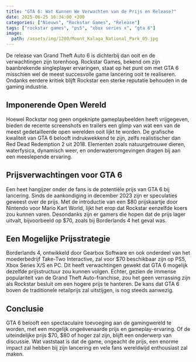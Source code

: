 ```yaml
---
title: "GTA 6: Wat Kunnen We Verwachten van de Prijs en Release?"
date: 2025-06-25 16:34:00 +200
categories: ["Nieuws", "Rockstar Games", "Release"]
tags: ["rockstar games", "ps5", "xbox series x", "gta 6"]
image:
  path: /assets/img/1200/Mount_Kalaga_National_Park_05.jpg
---
```


De release van Grand Theft Auto 6 is dichterbij dan ooit en de verwachtingen zijn torenhoog. Rockstar Games, bekend om zijn baanbrekende singleplayer ervaringen, staat op het punt om met GTA 6 misschien wel de meest succesvolle game lancering ooit te realiseren. Ondanks eerdere kritiek blijft Rockstar een sterke reputatie behouden in de gaming industrie.

## Imponerende Open Wereld

Hoewel Rockstar nog geen ongeknipte gameplaybeelden heeft vrijgegeven, bieden de recente screenshots en trailers een glimp van wat een van de meest gedetailleerde open werelden ooit lijkt te worden. De grafische kwaliteit van GTA 6 belooft indrukwekkend te zijn, zelfs realistischer dan Red Dead Redemption 2 uit 2018. Elementen zoals natuurgetrouwe dieren, waterfysica, dynamisch weer, en onderwateromgevingen dragen bij aan een meeslepende ervaring.

## Prijsverwachtingen voor GTA 6

Een heet hangijzer onder de fans is de potentiële prijs van GTA 6 bij lancering. Sinds de aankondiging in december 2023 zijn er speculaties geweest over de prijs. Met de introductie van een $80 prijskaartje door Nintendo voor Mario Kart World, lijkt het erop dat Rockstar eenzelfde koers zou kunnen varen. Desondanks zijn er gamers die hopen dat de prijs lager uitvalt, bijvoorbeeld op $70, zoals bij Borderlands 4 het geval was.

## Een Mogelijke Prijsstrategie

Borderlands 4, ontwikkeld door Gearbox Software en ook onderdeel van het moederbedrijf Take-Two Interactive, zal voor $70 beschikbaar zijn op PS5, Xbox Series X/S en PC. Dit heeft verwachtingen gewekt dat GTA 6 mogelijk dezelfde prijsstructuur zou kunnen volgen. Echter, gezien de immense populariteit van de Grand Theft Auto-franchise, zou het geen verrassing zijn als Rockstar besluit om een hogere prijs te hanteren. De kans dat GTA 6 boven de traditionele retailprijs zal uitstijgen, is nog steeds aanwezig.

## Conclusie

GTA 6 belooft een spectaculaire toevoeging aan de gamingwereld te worden, met een mogelijk ongeëvenaarde prijs en gameplay-ervaring. Of de uiteindelijke prijs $70, $80 of hoger zal zijn, blijft een onderwerp van discussie. Wat vaststaat is dat de game, ongeacht de prijs, een enorme impact zal hebben bij zijn lancering en vele fans wereldwijd enthousiast zal maken.